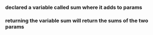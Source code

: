 ### declared a variable called sum where it adds to params 
### returning the variable sum will return the sums of the two params
